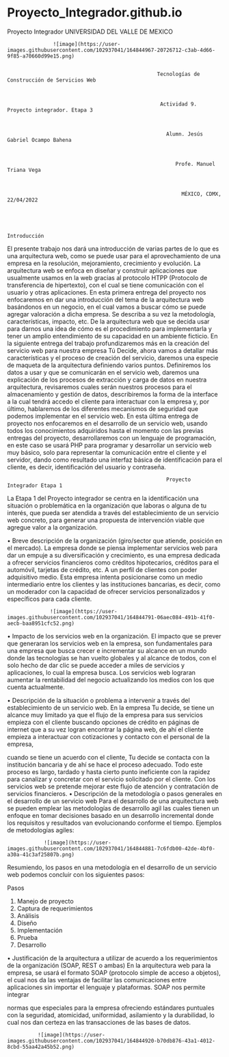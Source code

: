 # Proyecto_Integrador.github.io
Proyecto Integrador 
                                                            UNIVERSIDAD DEL VALLE DE MEXICO


                   ![image](https://user-images.githubusercontent.com/102937041/164844967-20726712-c3ab-4d66-9f85-a70660d99e15.png)


                                                     Tecnologías de Construcción de Servicios Web



                                                      Actividad 9. Proyecto integrador. Etapa 3



                                                        Alumn. Jesús Gabriel Ocampo Bahena



                                                           Profe. Manuel Triana Vega



                                                             MÉXICO, CDMX, 22/04/2022




                                                                 Introducción
El presente trabajo nos dará una introducción de varias partes de lo que es una arquitectura web, como se puede usar para el aprovechamiento de una empresa en la resolución, mejoramiento, crecimiento y evolución. La arquitectura web se enfoca en diseñar y construir aplicaciones que usualmente usamos en la web gracias al protocolo HTPP (Protocolo de transferencia de hipertexto), con el cual se tiene comunicación con el usuario y otras aplicaciones.
En esta primera entrega del proyecto nos enfocaremos en dar una introducción del tema de la arquitectura web basándonos en un negocio, en el cual vamos a buscar cómo se puede agregar valoración a dicha empresa. Se describa a su vez la metodología, características, impacto, etc. De la arquitectura web que se decida usar para darnos una idea de cómo es el procedimiento para implementarla y tener un amplio entendimiento de su capacidad en un ambiente ficticio.
En la siguiente entrega del trabajo profundizaremos más en la creación del servicio web para nuestra empresa Tú Decide, ahora vamos a detallar más características y el proceso de creación del servicio, daremos una especie de maqueta de la arquitectura definiendo varios puntos. Definiremos los datos a usar y que se comunicarán en el servicio web, daremos una explicación de los procesos de extracción y carga de datos en nuestra arquitectura, revisaremos cuales serán nuestros procesos para el almacenamiento y gestión de datos, describiremos la forma de la interface a la cual tendrá accedo el cliente para interactuar con la empresa y, por último, hablaremos de los diferentes mecanismos de seguridad que podemos implementar en el servicio web.
En esta última entrega de proyecto nos enfocaremos en el desarrollo de un servicio web, usando todos los conocimientos adquiridos hasta el momento con las previas entregas del proyecto, desarrollaremos con un lenguaje de programación, en este caso se usará PHP para programar y desarrollar un servicio web muy básico, solo para representar la comunicación entre el cliente y el servidor, dando como resultado una interfaz básica de identificación para el cliente, es decir, identificación del usuario y contraseña.




                                                        Proyecto Integrador Etapa 1

La Etapa 1 del Proyecto integrador se centra en la identificación una situación o problemática en la organización que laboras o alguna de tu interés, que pueda ser atendida a través del establecimiento de un servicio web concreto, para generar una propuesta de intervención viable que agregue valor a la organización.

• Breve descripción de la organización (giro/sector que atiende, posición en el mercado).
La empresa donde se piensa implementar servicios web para dar un empuje a su diversificación y crecimiento, es una empresa dedicada a ofrecer servicios financieros como créditos hipotecarios, créditos para el automóvil, tarjetas de crédito, etc. A un perfil de clientes con poder adquisitivo medio. Esta empresa intenta posicionarse como un medio intermediario entre los clientes y las instituciones bancarias, es decir, como un moderador con la capacidad de ofrecer servicios personalizados y específicos para cada cliente.


                  ![image](https://user-images.githubusercontent.com/102937041/164844791-06aec084-491b-41f0-aecb-baa8951cfc52.png)


 

• Impacto de los servicios web en la organización.
El impacto que se prever que generaran los servicios web en la empresa, son fundamentales para una empresa que busca crecer e incrementar su alcance en un mundo donde las tecnologías se han vuelto globales y al alcance de todos, con el solo hecho de dar clic se puede acceder a miles de servicios y aplicaciones, lo cual la empresa busca. Los servicios web lograran aumentar la rentabilidad del negocio actualizando los medios con los que cuenta actualmente.

• Descripción de la situación o problema a intervenir a través del establecimiento de un servicio web.
En la empresa Tu decide, se tiene un alcance muy limitado ya que el flujo de la empresa para sus servicios empieza con el cliente buscando opciones de crédito en páginas de internet que a su vez logran encontrar la página web, de ahí el cliente empieza a interactuar con cotizaciones y contacto con el personal de la empresa, 



cuando se tiene un acuerdo con el cliente, Tu decide se contacta con la institución bancaria y de ahí se hace el proceso adecuado.
Todo este proceso es largo, tardado y hasta cierto punto ineficiente con la rapidez para canalizar y concretar con el servicio solicitado por el cliente. Con los servicios web se pretende mejorar este flujo de atención y contratación de servicios financieros.
• Descripción de la metodología o pasos generales en el desarrollo de un servicio web
Para el desarrollo de una arquitectura web se pueden emplear las metodologías de desarrollo agil las cuales tienen un enfoque en tomar decisiones basado en un desarrollo incremental donde los requisitos y resultados van evolucionando conforme el tiempo. Ejemplos de metodologías agiles:


                ![image](https://user-images.githubusercontent.com/102937041/164844881-7c6fdb00-42de-4bf0-a30a-41c3af25807b.png)
                
                
                
Resumiendo, los pasos en una metodología en el desarrollo de un servicio web podemos concluir con los siguientes pasos:

Pasos
1. Manejo de proyecto
2. Captura de requerimientos
3. Análisis
4. Diseño
5. Implementación
6. Prueba
7. Desarrollo


• Justificación de la arquitectura a utilizar de acuerdo a los requerimientos de la organización (SOAP, REST o ambas)
En la arquitectura web para la empresa, se usará el formato SOAP (protocolo simple de acceso a objetos), el cual nos da las ventajas de facilitar las comunicaciones entre aplicaciones sin importar el lenguaje y plataformas. SOAP nos permite integrar 




normas que especiales para la empresa ofreciendo estándares puntuales con la seguridad, atomicidad, uniformidad, asilamiento y la durabilidad, lo cual nos dan certeza en las transacciones de las bases de datos.


              ![image](https://user-images.githubusercontent.com/102937041/164844920-b70db876-43a1-4012-8cbd-55aa42a45b52.png)

















